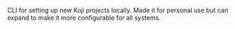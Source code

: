 CLI for setting up new Koji projects locally. Made it for personal use but can expand to make it more configurable for all systems.